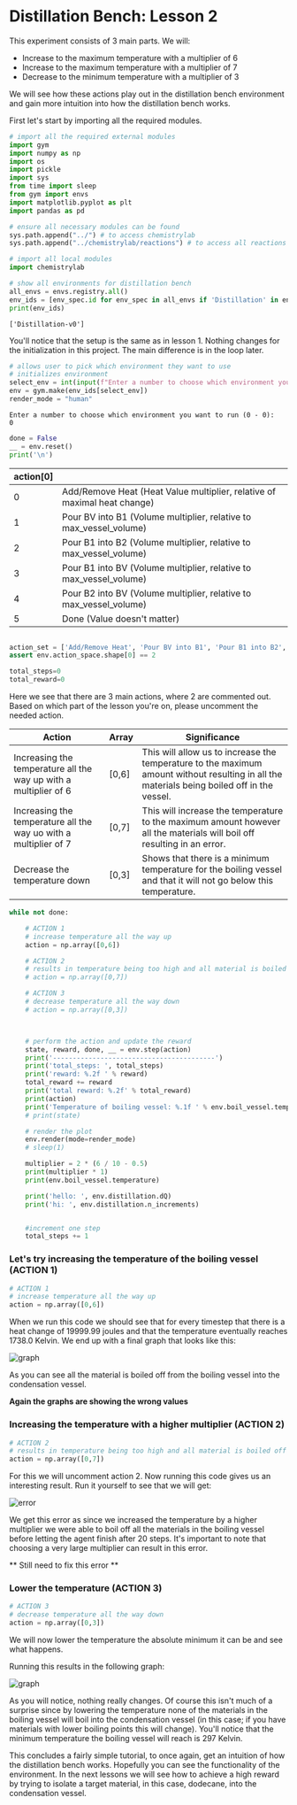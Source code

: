 # Distillation Bench: Lesson 2

This experiment consists of 3 main parts. We will:
- Increase to the maximum temperature with a multiplier of 6
- Increase to the maximum temperature with a multiplier of 7
- Decrease to the minimum temperature with a multiplier of 3
    
We will see how these actions play out in the distillation bench environment and gain more intuition into how the distillation bench works.

First let's start by importing all the required modules.


```python
# import all the required external modules
import gym
import numpy as np
import os
import pickle
import sys
from time import sleep
from gym import envs
import matplotlib.pyplot as plt
import pandas as pd
```


```python
# ensure all necessary modules can be found
sys.path.append("../") # to access chemistrylab
sys.path.append("../chemistrylab/reactions") # to access all reactions
```


```python
# import all local modules
import chemistrylab
```


```python
# show all environments for distillation bench
all_envs = envs.registry.all()
env_ids = [env_spec.id for env_spec in all_envs if 'Distillation' in env_spec.id]
print(env_ids)
```

    ['Distillation-v0']
    

You'll notice that the setup is the same as in lesson 1. Nothing changes for the initialization in this project. The main difference is in the loop later.


```python
# allows user to pick which environment they want to use
# initializes environment
select_env = int(input(f"Enter a number to choose which environment you want to run (0 - {len(env_ids) - 1}): \n"))
env = gym.make(env_ids[select_env])
render_mode = "human"
```

    Enter a number to choose which environment you want to run (0 - 0): 
    0
    


```python
done = False
__ = env.reset()
print('\n')
```
| action[0] |                                                                          |
|-----------|--------------------------------------------------------------------------|
| 0         | Add/Remove Heat (Heat Value multiplier, relative of maximal heat change) |
| 1         | Pour BV into B1 (Volume multiplier, relative to max_vessel_volume)       |
| 2         | Pour B1 into B2 (Volume multiplier, relative to max_vessel_volume)       |
| 3         | Pour B1 into BV (Volume multiplier, relative to max_vessel_volume)       |
| 4         | Pour B2 into BV (Volume multiplier, relative to max_vessel_volume)       |
| 5         | Done (Value doesn't matter)                                              |

```python

action_set = ['Add/Remove Heat', 'Pour BV into B1', 'Pour B1 into B2', 'Pour B1 into BV', 'Pour B2 into BV', 'Done']
assert env.action_space.shape[0] == 2
```

```python
total_steps=0
total_reward=0
```

Here we see that there are 3 main actions, where 2 are commented out. Based on which part of the lesson you're on, please uncomment the needed action.

| Action                                                           | Array | Significance                                                                                                                                 |
|------------------------------------------------------------------|-------|----------------------------------------------------------------------------------------------------------------------------------------------|
| Increasing the temperature all the way up with a multiplier of 6 | [0,6] | This will allow us to increase the temperature to the maximum amount without resulting in all the materials  being boiled off in the vessel. |
| Increasing the temperature all the way uo with a multiplier of 7 | [0,7] | This will increase the temperature to the maximum amount however all the materials will boil off resulting in an error.                      |
| Decrease the temperature down                                    | [0,3] | Shows that there is a minimum temperature for the boiling vessel and that it will not go below this temperature.                             |

```python
while not done:

    # ACTION 1
    # increase temperature all the way up
    action = np.array([0,6])

    # ACTION 2
    # results in temperature being too high and all material is boiled off in the vessel
    # action = np.array([0,7])

    # ACTION 3
    # decrease temperature all the way down
    # action = np.array([0,3])



    # perform the action and update the reward
    state, reward, done, __ = env.step(action)
    print('-----------------------------------------')
    print('total_steps: ', total_steps)
    print('reward: %.2f ' % reward)
    total_reward += reward
    print('total reward: %.2f' % total_reward)
    print(action)
    print('Temperature of boiling vessel: %.1f ' % env.boil_vessel.temperature, ' K \n')
    # print(state)

    # render the plot
    env.render(mode=render_mode)
    # sleep(1)

    multiplier = 2 * (6 / 10 - 0.5)
    print(multiplier * 1)
    print(env.boil_vessel.temperature)

    print('hello: ', env.distillation.dQ)
    print('hi: ', env.distillation.n_increments)


    #increment one step
    total_steps += 1
```

### Let's try increasing the temperature of the boiling vessel (ACTION 1)

```python
# ACTION 1
# increase temperature all the way up
action = np.array([0,6])
```

When we run this code we should see that for every timestep that there is a heat change of 19999.99 joules and that the 
temperature eventually reaches 1738.0 Kelvin. We end up with a final graph that looks like this:

![graph](../tutorial_figures/lesson_2d_image1.PNG)

As you can see all the material is boiled off from the boiling vessel into the condensation vessel.

**Again the graphs are showing the wrong values**

### Increasing the temperature with a higher multiplier (ACTION 2)

```python
# ACTION 2
# results in temperature being too high and all material is boiled off in the vessel
action = np.array([0,7])
```

For this we will uncomment action 2. Now running this code gives us an interesting result. Run it yourself to see that we will get:

![error](../tutorial_figures/lesson_2d_image3.PNG)

We get this error as since we increased the temperature by a higher multiplier we were able to boil off all the  materials in the boiling vessel before letting the agent finish after 20 steps. It's important to note that choosing a very large multiplier can result in this error. 

** Still need to fix this error **

### Lower the temperature (ACTION 3)

```python
# ACTION 3
# decrease temperature all the way down
action = np.array([0,3])
```

We will now lower the temperature the absolute minimum it can be and see what happens. 

Running this results in the following graph:

![graph](../tutorial_figures/lesson_2d_image5.PNG)

As you will notice, nothing really changes. Of course this isn't much of a surprise since by lowering the temperature  none of the materials in the boiling vessel will boil into the condensation vessel (in this case; if you have materials  with lower boiling points this will change). You'll notice that the minimum temperature the boiling vessel will reach is  297 Kelvin.

This concludes a fairly simple tutorial, to once again, get an intuition of how the distillation bench works. Hopefully  you can see the functionality of the environment. In the next lessons we will see how to achieve a high reward by  trying to isolate a target material, in this case, dodecane, into the condensation vessel. 
